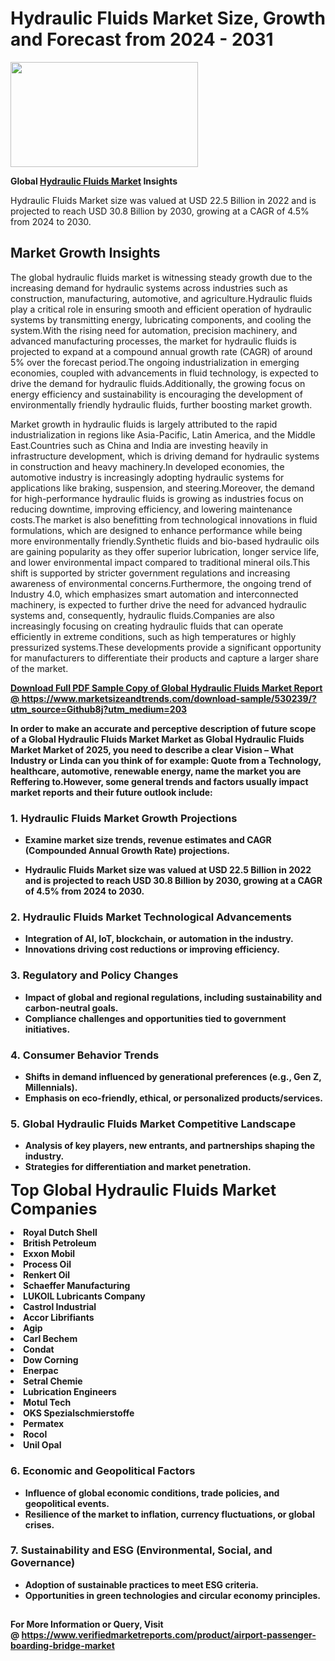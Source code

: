 <H1>Hydraulic Fluids Market Size, Growth and Forecast from 2024 - 2031</H1><img class="aligncenter size-medium wp-image-584254" src="https://thirdeyenews.in/wp-content/uploads/2024/09/Global-Market-Research-300x168.jpeg" alt="" width="300" height="168" /><p><strong>Global&nbsp;<a href="https://www.marketsizeandtrends.com/download-sample/530239/?utm_source=Github8j?utm_medium=203">Hydraulic Fluids Market</a> Insights</strong></p><p>Hydraulic Fluids Market size was valued at USD 22.5 Billion in 2022 and is projected to reach USD 30.8 Billion by 2030, growing at a CAGR of 4.5% from 2024 to 2030.</p><p><h2>Market Growth Insights</h2> <p>The global hydraulic fluids market is witnessing steady growth due to the increasing demand for hydraulic systems across industries such as construction, manufacturing, automotive, and agriculture.Hydraulic fluids play a critical role in ensuring smooth and efficient operation of hydraulic systems by transmitting energy, lubricating components, and cooling the system.With the rising need for automation, precision machinery, and advanced manufacturing processes, the market for hydraulic fluids is projected to expand at a compound annual growth rate (CAGR) of around 5% over the forecast period.The ongoing industrialization in emerging economies, coupled with advancements in fluid technology, is expected to drive the demand for hydraulic fluids.Additionally, the growing focus on energy efficiency and sustainability is encouraging the development of environmentally friendly hydraulic fluids, further boosting market growth.</p> <p><strong><a href="#"></a></strong></p> <p>Market growth in hydraulic fluids is largely attributed to the rapid industrialization in regions like Asia-Pacific, Latin America, and the Middle East.Countries such as China and India are investing heavily in infrastructure development, which is driving demand for hydraulic systems in construction and heavy machinery.In developed economies, the automotive industry is increasingly adopting hydraulic systems for applications like braking, suspension, and steering.Moreover, the demand for high-performance hydraulic fluids is growing as industries focus on reducing downtime, improving efficiency, and lowering maintenance costs.The market is also benefitting from technological innovations in fluid formulations, which are designed to enhance performance while being more environmentally friendly.Synthetic fluids and bio-based hydraulic oils are gaining popularity as they offer superior lubrication, longer service life, and lower environmental impact compared to traditional mineral oils.This shift is supported by stricter government regulations and increasing awareness of environmental concerns.Furthermore, the ongoing trend of Industry 4.0, which emphasizes smart automation and interconnected machinery, is expected to further drive the need for advanced hydraulic systems and, consequently, hydraulic fluids.Companies are also increasingly focusing on creating hydraulic fluids that can operate efficiently in extreme conditions, such as high temperatures or highly pressurized systems.These developments provide a significant opportunity for manufacturers to differentiate their products and capture a larger share of the market.</p> <p><strong><a href="#"></p><p><span class=""><strong>Download Full PDF Sample Copy of Global Hydraulic Fluids Market Report</strong> @ <a href="https://www.marketsizeandtrends.com/download-sample/530239/?utm_source=Github8j?utm_medium=203" target="_blank">https://www.marketsizeandtrends.com/download-sample/530239/?utm_source=Github8j?utm_medium=203</a></span></p><p>In order to make an accurate and perceptive description of future scope of a Global&nbsp;Hydraulic Fluids Market Market as Global&nbsp;Hydraulic Fluids Market Market of 2025, you need to describe a clear Vision &ndash; What Industry or Linda can you think of for example: Quote from a Technology, healthcare, automotive, renewable energy, name the market you are Reffering to.However, some general trends and factors usually impact market reports and their future outlook include:</p><h3>1.&nbsp;<strong>Hydraulic Fluids Market Growth Projections</strong></h3><ul><li>Examine market size trends, revenue estimates and CAGR (Compounded Annual Growth Rate) projections.</li><li><p>Hydraulic Fluids Market size was valued at USD 22.5 Billion in 2022 and is projected to reach USD 30.8 Billion by 2030, growing at a CAGR of 4.5% from 2024 to 2030.</p></li></ul><h3>2.&nbsp;<strong>Hydraulic Fluids Market Technological Advancements</strong></h3><ul><li>Integration of AI, IoT, blockchain, or automation in the industry.</li><li>Innovations driving cost reductions or improving efficiency.</li></ul><h3>3.&nbsp;<strong>Regulatory and Policy Changes</strong></h3><ul><li>Impact of global and regional regulations, including sustainability and carbon-neutral goals.</li><li>Compliance challenges and opportunities tied to government initiatives.</li></ul><h3>4.&nbsp;<strong>Consumer Behavior Trends</strong></h3><ul><li>Shifts in demand influenced by generational preferences (e.g., Gen Z, Millennials).</li><li>Emphasis on eco-friendly, ethical, or personalized products/services.</li></ul><h3>5.&nbsp;<strong>Global Hydraulic Fluids Market Competitive Landscape</strong></h3><ul><li>Analysis of key players, new entrants, and partnerships shaping the industry.</li><li>Strategies for differentiation and market penetration.</li></ul><p data-pm-slice="1 1 []"><span style="color: inherit; font-family: inherit; font-size: 25px;">Top Global Hydraulic Fluids Market Companies</span></p><div class="" data-test-id=""><p><li>Royal Dutch Shell</li><li> British Petroleum</li><li> Exxon Mobil</li><li> Process Oil</li><li> Renkert Oil</li><li> Schaeffer Manufacturing</li><li> LUKOIL Lubricants Company</li><li> Castrol Industrial</li><li> Accor Librifiants</li><li> Agip</li><li> Carl Bechem</li><li> Condat</li><li> Dow Corning</li><li> Enerpac</li><li> Setral Chemie</li><li> Lubrication Engineers</li><li> Motul Tech</li><li> OKS Spezialschmierstoffe</li><li> Permatex</li><li> Rocol</li><li> Unil Opal</li></p></div><h3>6.&nbsp;<strong>Economic and Geopolitical Factors</strong></h3><ul><li>Influence of global economic conditions, trade policies, and geopolitical events.</li><li>Resilience of the market to inflation, currency fluctuations, or global crises.</li></ul><h3>7.&nbsp;<strong>Sustainability and ESG (Environmental, Social, and Governance)</strong></h3><ul><li>Adoption of sustainable practices to meet ESG criteria.</li><li>Opportunities in green technologies and circular economy principles.</li></ul><h2><strong style="font-size: 14px;">For More Information or Query, Visit @&nbsp;</strong><a style="background-color: #ffffff; font-size: 14px;" href="https://www.marketsizeandtrends.com/report/hydraulic-fluids-market/" target="_blank">https://www.verifiedmarketreports.com/product/airport-passenger-boarding-bridge-market</a></h2>